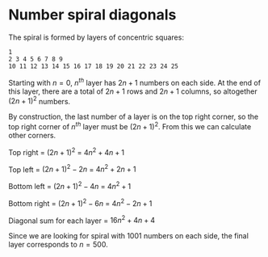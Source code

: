 # Number spiral diagonals
The spiral is formed by layers of concentric squares:

    1
    2 3 4 5 6 7 8 9
    10 11 12 13 14 15 16 17 18 19 20 21 22 23 24 25

Starting with $n = 0$, $n^{th}$ layer has $2n + 1$ numbers on each side. At the end of this layer, there are a total of $2n + 1$ rows and $2n + 1$ columns, so altogether $(2n + 1)^2$ numbers.

By construction, the last number of a layer is on the top right corner, so the top right corner of $n^{th}$ layer must be $(2n + 1)^2$. From this we can calculate other corners.

Top right = $(2n + 1)^2$ = $4n^2 + 4n + 1$

Top left = $(2n + 1)^2 - 2n$ = $4n^2 + 2n + 1$

Bottom left = $(2n + 1)^2 - 4n$ = $4n^2 + 1$

Bottom right = $(2n + 1)^2 - 6n$ = $4n^2 - 2n + 1$

Diagonal sum for each layer = $16n^2 + 4n + 4$

Since we are looking for spiral with 1001 numbers on each side, the final layer corresponds to $n = 500$.
